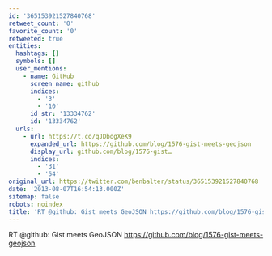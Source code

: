 ```yaml
---
id: '365153921527840768'
retweet_count: '0'
favorite_count: '0'
retweeted: true
entities:
  hashtags: []
  symbols: []
  user_mentions:
    - name: GitHub
      screen_name: github
      indices:
        - '3'
        - '10'
      id_str: '13334762'
      id: '13334762'
  urls:
    - url: https://t.co/qJDbogXeK9
      expanded_url: https://github.com/blog/1576-gist-meets-geojson
      display_url: github.com/blog/1576-gist…
      indices:
        - '31'
        - '54'
original_url: https://twitter.com/benbalter/status/365153921527840768
date: '2013-08-07T16:54:13.000Z'
sitemap: false
robots: noindex
title: 'RT @github: Gist meets GeoJSON https://github.com/blog/1576-gist-meets-geojson'
---
```


RT @github: Gist meets GeoJSON https://github.com/blog/1576-gist-meets-geojson